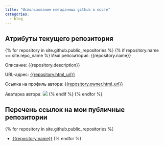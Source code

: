 ```yaml
---
title: "Использование метаданных github в посте"
categories:
  - blog
---
```

## Атрибуты текущего репозитория
{% for repository in site.github.public_repositories %}
  {% if repository.name == site.repo_name %}
  Имя репозитория:          {{repository.name}} 

  Описание:                 {{repository.description}} 

  URL-адрес:                [{{repository.html_url}}]({{repository.html_url}})  

  Ссылка на профиль автора: [{{repository.owner.html_url}}]({{repository.owner.html_url}})  
  
  Аватарка автора:
  ![]({{repository.owner.avatar_url}})
  {% endif %}
{% endfor %} 

## Перечень ссылок на мои публичные репозитории

{% for repository in site.github.public_repositories %}
* [{{repository.name}}]({{repository.html_url}})
{% endfor %} 
 

